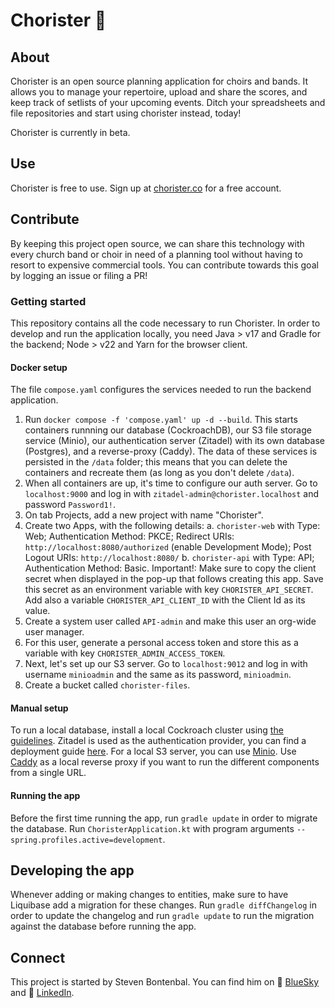 # Chorister 🎵
## About
Chorister is an open source planning application for choirs and bands. It allows you to manage your repertoire, upload and share the scores, and keep track of setlists of your upcoming events. 
Ditch your spreadsheets and file repositories and start using chorister instead, today!

Chorister is currently in beta. 

## Use
Chorister is free to use. Sign up at [chorister.co](https://chorister.co) for a free account.

## Contribute
By keeping this project open source, we can share this technology with every church band or choir in need of a planning tool without having to resort to expensive commercial tools. You can contribute towards this goal by logging an issue or filing a PR!

### Getting started
This repository contains all the code necessary to run Chorister. In order to develop and run the application locally, you need Java > v17 and Gradle for the backend; Node > v22 and Yarn for the browser client.

#### Docker setup
The file `compose.yaml` configures the services needed to run the backend application.
1. Run `docker compose -f 'compose.yaml' up -d --build`.
This starts containers runnning our database (CockroachDB), our S3 file storage service (Minio), our authentication server (Zitadel) with its own database (Postgres), and a reverse-proxy (Caddy). The data of these services is persisted in the `/data` folder; this means that you can delete the containers and recreate them (as long as you don't delete `/data`).
1. When all containers are up, it's time to configure our auth server. Go to `localhost:9000` and log in with `zitadel-admin@chorister.localhost` and password `Password1!`. 
1. On tab Projects, add a new project with name "Chorister".
1. Create two Apps, with the following details:
    a. `chorister-web` with Type: Web; Authentication Method: PKCE; Redirect URIs: `http://localhost:8080/authorized` (enable Development Mode); Post Logout URIs: `http://localhost:8080/`
    b. `chorister-api` with Type: API; Authentication Method: Basic. Important!: Make sure to copy the client secret when displayed in the pop-up that follows creating this app.
    Save this secret as an environment variable with key `CHORISTER_API_SECRET`. Add also a variable `CHORISTER_API_CLIENT_ID` with the Client Id as its value.
1. Create a system user called `API-admin` and make this user an org-wide user manager.
1. For this user, generate a personal access token and store this as a variable with key `CHORISTER_ADMIN_ACCESS_TOKEN`.
1. Next, let's set up our S3 server. Go to `localhost:9012` and log in with username `minioadmin` and the same as its password, `minioadmin`.
1. Create a bucket called `chorister-files`.

#### Manual setup
To run a local database, install a local Cockroach cluster using [the guidelines](https://www.cockroachlabs.com/docs/stable/secure-a-cluster). Zitadel is used as the authentication provider, you can find a deployment guide [here](https://zitadel.com/docs/self-hosting/deploy/overview).
For a local S3 server, you can use [Minio](https://github.com/minio/minio). Use [Caddy](https://caddyserver.com/docs/install) as a local reverse proxy if you want to run the different components from a single URL.

#### Running the app

Before the first time running the app, run `gradle update` in order to migrate the database. Run `ChoristerApplication.kt` with program arguments `--spring.profiles.active=development`.

## Developing the app

Whenever adding or making changes to entities, make sure to have Liquibase add a migration for these changes. Run `gradle diffChangelog` in order to update the changelog and run `gradle update` to run the migration against the database before running the app.

## Connect
This project is started by Steven Bontenbal. You can find him on 🦋 [BlueSky](https://bsky.app/profile/steven-bl.bsky.social) and 🔗 [LinkedIn](https://www.linkedin.com/in/stevenbontenbal/).
